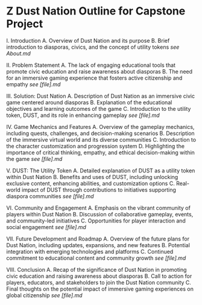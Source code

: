# Z Dust Nation Outline for Capstone Project 


I. Introduction
   A. Overview of Dust Nation and its purpose
   B. Brief introduction to diasporas, civics, and the concept of utility tokens
   *see About.md*

II. Problem Statement
   A. The lack of engaging educational tools that promote civic education and raise awareness about diasporas
   B. The need for an immersive gaming experience that fosters active citizenship and empathy
   *see [file].md*

III. Solution: Dust Nation
   A. Description of Dust Nation as an immersive civic game centered around diasporas
   B. Explanation of the educational objectives and learning outcomes of the game
   C. Introduction to the utility token, DUST, and its role in enhancing gameplay
   *see [file].md*

IV. Game Mechanics and Features
   A. Overview of the gameplay mechanics, including quests, challenges, and decision-making scenarios
   B. Description of the immersive virtual world and its diverse communities
   C. Introduction to the character customization and progression system
   D. Highlighting the importance of critical thinking, empathy, and ethical decision-making within the game
   *see [file].md*

V. DUST: The Utility Token
   A. Detailed explanation of DUST as a utility token within Dust Nation
   B. Benefits and uses of DUST, including unlocking exclusive content, enhancing abilities, and customization options
   C. Real-world impact of DUST through contributions to initiatives supporting diaspora communities
   *see [file].md*

VI. Community and Engagement
   A. Emphasis on the vibrant community of players within Dust Nation
   B. Discussion of collaborative gameplay, events, and community-led initiatives
   C. Opportunities for player interaction and social engagement
   *see [file].md*

VII. Future Development and Roadmap
   A. Overview of the future plans for Dust Nation, including updates, expansions, and new features
   B. Potential integration with emerging technologies and platforms
   C. Continued commitment to educational content and community growth
   *see [file].md*

VIII. Conclusion
   A. Recap of the significance of Dust Nation in promoting civic education and raising awareness about diasporas
   B. Call to action for players, educators, and stakeholders to join the Dust Nation community
   C. Final thoughts on the potential impact of immersive gaming experiences on global citizenship
   *see [file].md*
